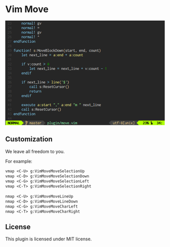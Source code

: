 # Vim Move

![vim-move demo](https://github.com/zetatez/vim-move/blob/main/vim-move.gif)

## Customization

We leave all freedom to you.

For example:
```vim
vmap <C-U> g:VimMoveMoveSelectionUp
vmap <C-D> g:VimMoveMoveSelectionDown
vmap <C-G> g:VimMoveMoveSelectionLeft
vmap <C-T> g:VimMoveMoveSelectionRight

nmap <C-U> g:VimMoveMoveLineUp     
nmap <C-D> g:VimMoveMoveLineDown   
nmap <C-G> g:VimMoveMoveCharLeft   
nmap <C-T> g:VimMoveMoveCharRight
```

## License

This plugin is licensed under MIT license.
